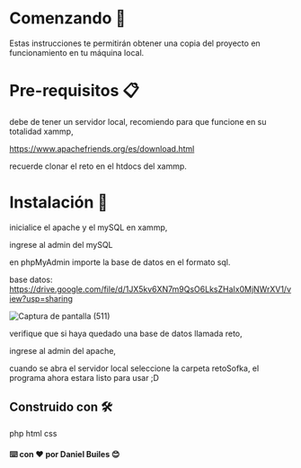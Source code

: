 # Comenzando 🚀

Estas instrucciones te permitirán obtener una copia del proyecto en funcionamiento en tu máquina local.

# Pre-requisitos 📋

debe de tener un servidor local, recomiendo para que funcione en su totalidad xammp,

https://www.apachefriends.org/es/download.html

recuerde clonar el reto en el htdocs del xammp.



# Instalación 🔧

inicialice el apache y el mySQL en xammp,

ingrese al admin del mySQL

en phpMyAdmin importe la base de datos en el formato sql.

base datos:   https://drive.google.com/file/d/1JX5kv6XN7m9QsO6LksZHaIx0MjNWrXV1/view?usp=sharing

![Captura de pantalla (511)](https://user-images.githubusercontent.com/61318415/135781099-4324c170-1d21-41b6-a556-b02aa6a906b0.png)

verifique que si haya quedado una base de datos llamada reto,

ingrese al admin del apache,

cuando se abra el servidor local seleccione la carpeta retoSofka, el programa ahora estara listo para usar ;D

## Construido con 🛠️

php
html
css



#### ⌨️ con ❤️ por Daniel Builes 😊
